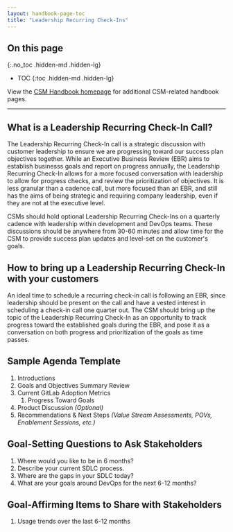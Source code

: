 ```yaml
---
layout: handbook-page-toc
title: "Leadership Recurring Check-Ins"
---
```


## On this page
{:.no_toc .hidden-md .hidden-lg}

- TOC
{:toc .hidden-md .hidden-lg}

View the [CSM Handbook homepage](/handbook/customer-success/csm/) for additional CSM-related handbook pages.

---

## What is a Leadership Recurring Check-In Call?

The Leadership Recurring Check-In call is a strategic discussion with customer leadership to ensure we are progressing toward our success plan objectives together. While an Executive Business Review (EBR) aims to establish businesss goals and report on progress annually, the Leadership Recurring Check-In allows for a more focused conversation with leadership to allow for progress checks, and review the prioritization of objectives. It is less granular than a cadence call, but more focused than an EBR, and still has the aims of being strategic and requiring company leadership, even if they are not at the executive level.

CSMs should hold optional Leadership Recurring Check-Ins on a quarterly cadence with leadership within development and DevOps teams. These discussions should be anywhere from 30-60 minutes and allow time for the CSM to provide success plan updates and level-set on the customer's goals.

## How to bring up a Leadership Recurring Check-In with your customers

An ideal time to schedule a recurring check-in call is following an EBR, since leadership should be present on the call and have a vested interest in scheduling a check-in call one quarter out. The CSM should bring up the topic of the Leadership Recurring Check-In as an opportunity to track progress toward the established goals during the EBR, and pose it as a conversation on both progress and prioritization of the goals as time passes.

## Sample Agenda Template
1. Introductions
1. Goals and Objectives Summary Review
1. Current GitLab Adoption Metrics
   1. Progress Toward Goals
1. Product Discussion _(Optional)_
1. Recommendations & Next Steps _(Value Stream Assessments, POVs, Enablement Sessions, etc.)_

## Goal-Setting Questions to Ask Stakeholders
1. Where would you like to be in 6 months?
1. Describe your current SDLC process.
1. Where are the gaps in your SDLC today?
1. What are your goals around DevOps for the next 6-12 months?

## Goal-Affirming Items to Share with Stakeholders
1. Usage trends over the last 6-12 months
